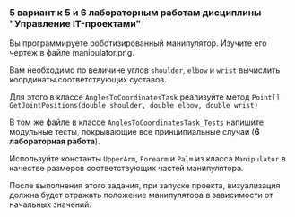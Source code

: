 ### 5 вариант к 5 и 6 лабораторным работам дисциплины "Управление IT-проектами"

Вы программируете роботизированный манипулятор. Изучите его чертеж в файле manipulator.png.

Вам необходимо по величине углов `shoulder`, `elbow` и `wrist` вычислить координаты соответствующих суставов.

Для этого в классе `AnglesToCoordinatesTask` реализуйте метод `Point[] GetJointPositions(double shoulder, double elbow, double wrist)`

В том же файле в классе `AnglesToCoordinatesTask_Tests` напишите модульные тесты, покрывающие все принципиальные случаи (**6 лабораторная работа**).

Используйте константы `UpperArm`, `Forearm` и `Palm` из класса `Manipulator` в качестве размеров соответствующих частей манипулятора.

После выполнения этого задания, при запуске проекта, визуализация должна будет отражать положение манипулятора в зависимости от начальных значений.